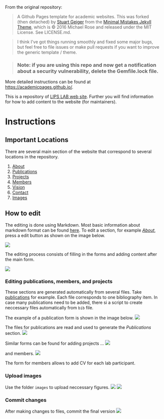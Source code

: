 From the original repository:

> A Github Pages template for academic websites. This was forked (then detached) by [Stuart Geiger](https://github.com/staeiou) from the [Minimal Mistakes Jekyll Theme](https://mmistakes.github.io/minimal-mistakes/), which is © 2016 Michael Rose and released under the MIT License. See LICENSE.md.

> I think I've got things running smoothly and fixed some major bugs, but feel free to file issues or make pull requests if you want to improve the generic template / theme.

> ### Note: if you are using this repo and now get a notification about a security vulnerability, delete the Gemfile.lock file. 
More detailed instructions can be found at https://academicpages.github.io/.


This is a repository of [LIPS LAB web site](https://lipslab.github.io/). Further you will find information for how to add content to the website (for maintainers).

# Instructions

## Important Locations
There are several main section of the website that correspond to several locations in the repository. 
1. [About](https://github.com/lipslab/lipslab.github.io/blob/master/_pages/about.md)
2. [Publications](https://github.com/lipslab/lipslab.github.io/tree/master/_publications)
3. [Projects](https://github.com/lipslab/lipslab.github.io/tree/master/_projects)
4. [Members](https://github.com/lipslab/lipslab.github.io/tree/master/_members)
5. [Vision](https://github.com/lipslab/lipslab.github.io/blob/master/_pages/vision.md)
6. [Contact](https://github.com/lipslab/lipslab.github.io/blob/master/_pages/contact.md)
7. [Images](https://github.com/lipslab/lipslab.github.io/tree/master/images)

## How to edit 

The editing is done using Markdown. Most basic information about markdown format can be found [here](https://www.markdownguide.org/basic-syntax/).  To edit a section, for example *[About](https://github.com/lipslab/lipslab.github.io/blob/master/_pages/about.md)*, press a edit button as shown on the image below.

![](https://raw.githubusercontent.com/lipslab/lipslab.github.io/master/images/readme/readme_edit.png)

The editing process consists of filling in the forms and adding content after the main form.

![](https://raw.githubusercontent.com/lipslab/lipslab.github.io/master/images/readme/readme_editing.png)

### Editing publications, members, and projects

These sections are generated automatically from several files. Take [publications](https://github.com/lipslab/lipslab.github.io/tree/master/_publications) for example. Each file corresponds to one bibliography item. In case many publications need to be added, there si a script to create neccessary files automatically from `bib` file. 

The example of a publication form is shown in the image below.
![](https://raw.githubusercontent.com/lipslab/lipslab.github.io/master/images/readme/readme_edit_publication.png)

The files for publications are read and used to generate the *Publications* section.
![](https://raw.githubusercontent.com/lipslab/lipslab.github.io/master/images/readme/readme_publications_preview.png)

Similar forms can be found for adding projects ...
![](https://raw.githubusercontent.com/lipslab/lipslab.github.io/master/images/readme/readme_edit_project.png)

and members.
![](https://raw.githubusercontent.com/lipslab/lipslab.github.io/master/images/readme/readme_edit_member.png)

The form for members allows to add CV for each lab participant.

### Upload images

Use the folder `images` to upload neccessary figures. 
![](https://raw.githubusercontent.com/lipslab/lipslab.github.io/master/images/readme/readme_upload.png)
![](https://raw.githubusercontent.com/lipslab/lipslab.github.io/master/images/readme/readme_drop.png)

### Commit changes

After making changes to files, commit the final version 
![](https://raw.githubusercontent.com/lipslab/lipslab.github.io/master/images/readme/readme_commit.png)
